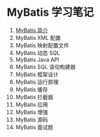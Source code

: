 # MyBatis 学习笔记

1. [MyBatis 简介](https://github.com/HomanLiang/study-demo/blob/main/mybatis-demo/document/chapter01.md)
2. MyBatis XML 配置
3. MyBatis 映射配置文件
4. MyBatis  动态 SQL
5. MyBatis Java API
6. MyBatis SQL 语句构建器
7. MyBatis 框架设计
8. MyBatis 运行原理
9. MyBatis 缓存
10. MyBatis 拦截器
11. MyBatis 应用
12. MyBatis 增强
13. MyBatis 源码
14. MyBatis 面试题










